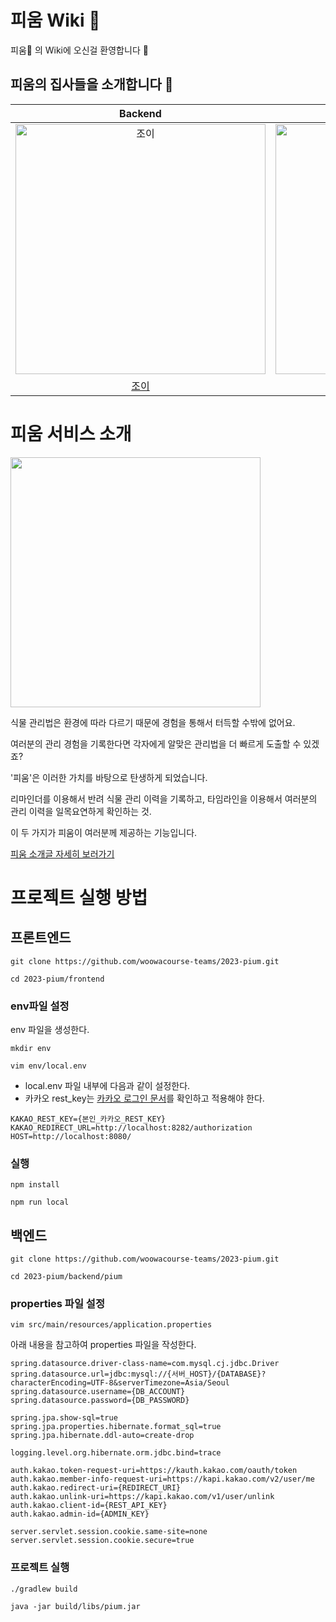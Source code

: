 # 피움 Wiki 🌱

피움🌱 의 Wiki에 오신걸 환영합니다 🎉

## 피움의 집사들을 소개합니다 🤗

|                                                Backend                                                |                                                Backend                                                 |                                                Backend                                                |                                                                Backend                                                                |                                               Frontend                                               |                                               Frontend                                               |                                               Frontend                                               |
|:-----------------------------------------------------------------------------------------------------:|:------------------------------------------------------------------------------------------------------:|:-----------------------------------------------------------------------------------------------------:|:-------------------------------------------------------------------------------------------------------------------------------------:|:----------------------------------------------------------------------------------------------------:|:----------------------------------------------------------------------------------------------------:|:----------------------------------------------------------------------------------------------------:|
| <a href="https://github.com/yeonkkk"><img src="https://avatars.githubusercontent.com/u/88660886?v=4" width=400px alt="조이"/></a> | <a href="https://github.com/kim0914"><img src="https://avatars.githubusercontent.com/u/68818952?v=4" width=400px alt="그레이"/></a> | <a href="github.com/Choi-JJunho"><img src="https://avatars.githubusercontent.com/u/49794401?v=4" width=400px alt="주노"/></a> | <a href="https://github.com/rawfishthelgh"><img src="https://avatars.githubusercontent.com/u/79038908?v=4" width=400px alt="하마드"></a> | <a href="https://github.com/hozzijeong"><img src="https://avatars.githubusercontent.com/u/50974359?v=4" width=400px alt="클린"></a> | <a href="https://github.com/WaiNaat"><img src="https://avatars.githubusercontent.com/u/77872742?v=4" width=400px alt="참새"></a> | <a href="https://github.com/bassyu"><img src="https://avatars.githubusercontent.com/u/54442420?v=4" width=400px alt="쵸파"></a> |
|                                   [조이](https://github.com/yeonkkk)                                    |                                   [그레이](https://github.com/kim0914)                                    |                                 [주노](https://github.com/Choi-JJunho)                                  |                                                [하마드](https://github.com/rawfishthelgh)                                                |                                 [클린](https://github.com/hozzijeong)                                  |                                   [참새](https://github.com/WaiNaat)                                   |                                   [쵸파](https://github.com/bassyu)                                    |

# 피움 서비스 소개

<img src="https://github.com/woowacourse-teams/2023-pium/assets/68818952/987ff41e-08fb-43dd-a4cf-07e7cc4a1dab" width="400px">

식물 관리법은 환경에 따라 다르기 때문에 경험을 통해서 터득할 수밖에 없어요.

여러분의 관리 경험을 기록한다면 각자에게 알맞은 관리법을 더 빠르게 도출할 수 있겠죠? 

'피움'은 이러한 가치를 바탕으로 탄생하게 되었습니다.

리마인더를 이용해서 반려 식물 관리 이력을 기록하고, 타임라인을 이용해서 여러분의 관리 이력을 일목요연하게 확인하는 것.

이 두 가지가 피움이 여러분께 제공하는 기능입니다.

[피움 소개글 자세히 보러가기](https://github.com/woowacourse-teams/2023-pium/wiki/%ED%94%BC%EC%9B%80-%EC%86%8C%EA%B0%9C%EA%B8%80)

# 프로젝트 실행 방법

## 프론트엔드

```shell
git clone https://github.com/woowacourse-teams/2023-pium.git

cd 2023-pium/frontend 
```

### env파일 설정

env 파일을 생성한다.

```shell
mkdir env

vim env/local.env
```

- local.env 파일 내부에 다음과 같이 설정한다.
- 카카오 rest_key는 [카카오 로그인 문서](https://developers.kakao.com/docs/latest/ko/kakaologin/rest-api)를 확인하고 적용해야 한다.
```env
KAKAO_REST_KEY={본인_카카오_REST_KEY}
KAKAO_REDIRECT_URL=http://localhost:8282/authorization
HOST=http://localhost:8080/
```

### 실행

```shell
npm install 

npm run local
```

## 백엔드

```shell
git clone https://github.com/woowacourse-teams/2023-pium.git

cd 2023-pium/backend/pium
```

### properties 파일 설정

```shell
vim src/main/resources/application.properties
```

아래 내용을 참고하여 properties 파일을 작성한다.
```properties
spring.datasource.driver-class-name=com.mysql.cj.jdbc.Driver
spring.datasource.url=jdbc:mysql://{서버_HOST}/{DATABASE}?characterEncoding=UTF-8&serverTimezone=Asia/Seoul
spring.datasource.username={DB_ACCOUNT}
spring.datasource.password={DB_PASSWORD}

spring.jpa.show-sql=true
spring.jpa.properties.hibernate.format_sql=true
spring.jpa.hibernate.ddl-auto=create-drop

logging.level.org.hibernate.orm.jdbc.bind=trace

auth.kakao.token-request-uri=https://kauth.kakao.com/oauth/token
auth.kakao.member-info-request-uri=https://kapi.kakao.com/v2/user/me
auth.kakao.redirect-uri={REDIRECT_URI}
auth.kakao.unlink-uri=https://kapi.kakao.com/v1/user/unlink
auth.kakao.client-id={REST_API_KEY}
auth.kakao.admin-id={ADMIN_KEY}

server.servlet.session.cookie.same-site=none
server.servlet.session.cookie.secure=true
```


### 프로젝트 실행
```shell
./gradlew build

java -jar build/libs/pium.jar
```
